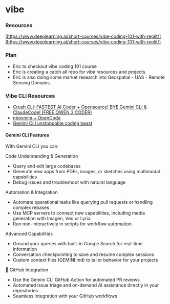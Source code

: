 # vibe
### Resources
[https://www.deeplearning.ai/short-courses/vibe-coding-101-with-replit/](https://www.deeplearning.ai/short-courses/vibe-coding-101-with-replit/)

### Plan 
- Eric to checkout vibe coding 101 course 
- Eric is creating a catch all repo for vibe resources and projects 
- Eric is also doing some market research into Geospatial - UAS - Remote Sensing Domains.

### Vibe CLI Resources
- [Crush CLI: FASTEST AI Coder + Opensource! BYE Gemini CLI & ClaudeCode! (FREE QWEN 3 CODER)](https://youtu.be/kH8NFQ7TkiU?si=Az9Om19lkgbaRY0E)
- [neovmim + OpenCode](https://youtu.be/3szpSiGjBkQ?si=0Jy28ZXPlLt1KgqT)
- [Gemini CLI unstoppable coding beast](https://youtu.be/YAy7kd5Nqm0?si=gUduwvRdTa13SOoI)


#### Gemini CLI Features
With Gemini CLI you can:

Code Understanding & Generation
- Query and edit large codebases
- Generate new apps from PDFs, images, or sketches using multimodal capabilities
- Debug issues and troubleshoot with natural language

Automation & Integration
- Automate operational tasks like querying pull requests or handling complex rebases
- Use MCP servers to connect new capabilities, including media generation with Imagen, Veo or Lyria
- Run non-interactively in scripts for workflow automation

Advanced Capabilities
- Ground your queries with built-in Google Search for real-time information
- Conversation checkpointing to save and resume complex sessions
- Custom context files (GEMINI.md) to tailor behavior for your projects

🔗  GitHub Integration
- Use the Gemini CLI GitHub Action for automated PR reviews
- Automated issue triage and on-demand AI assistance directly in your repositories
- Seamless integration with your GitHub workflows
